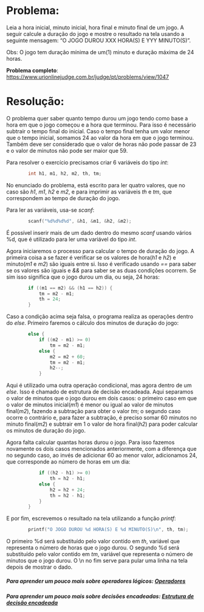 # Problema:

Leia a hora inicial, minuto inicial, hora final e minuto final de um jogo. A seguir calcule a duração do jogo e mostre o resultado na tela usando a seguinte mensagem: “O JOGO DUROU XXX HORA(S) E YYY MINUTO(S)”.

Obs: O jogo tem duração mínima de um(1) minuto e duração máxima de 24 horas.

**Problema completo**: https://www.urionlinejudge.com.br/judge/pt/problems/view/1047

# Resolução:

O problema quer saber quanto tempo durou um jogo tendo como base a hora em que o jogo começou e a hora que terminou. Para isso é necessário subtrair o tempo final do inicial. Caso o tempo final tenha um valor menor que o tempo inicial, somamos 24 ao valor da hora em que o jogo terminou. Também deve ser considerado que o valor de horas não pode passar de 23 e o valor de minutos não pode ser maior que 59.

Para resolver o exercício precisamos criar 6 variáveis do tipo _int_:
```c
        int h1, m1, h2, m2, th, tm;
```
No enunciado do problema, está escrito para ler quatro valores, que no caso são _h1_, _m1_, _h2_ e _m2_, e para imprimir as variáveis _th_ e _tm_, que correspondem ao tempo de duração do jogo.

Para ler as variáveis, usa-se _scanf_:
```c	
        scanf("%d%d%d%d", &h1, &m1, &h2, &m2);
```
É possível inserir mais de um dado dentro do mesmo _scanf_ usando vários %d, que é utilizado para ler uma variável do tipo _int_.

Agora iniciaremos o processo para calcular o tempo de duração do jogo. A primeira coisa a se fazer é verificar se os valores de hora(_h1_ e _h2_) e minuto(_m1_ e _m2_) são iguais entre si. Isso é verificado usando _==_ para saber se os valores são iguais e _&&_ para saber se as duas condições ocorrem. Se sim isso significa que o jogo durou um dia, ou seja, 24 horas:
```c
        if ((m1 == m2) && (h1 == h2)) {
            tm = m2 - m1;
            th = 24;
        }
```

Caso a condição acima seja falsa, o programa realiza as operações dentro do _else_. Primeiro faremos o cálculo dos minutos de duração do jogo:
```c
        else {   
            if ((m2 - m1) >= 0)
                tm = m2 - m1;
            else {
                m2 = m2 + 60;
                tm = m2 - m1;
                h2--;
            }
```
Aqui é utilizado uma outra operação condicional, mas agora dentro de um _else_. Isso é chamado de estrutura de decisão encadeada. Aqui separamos o valor de minutos que o jogo durou em dois casos: o primeiro caso em que o valor de minutos inicial(_m1_) é menor ou igual ao valor de minutos final(_m2_), fazendo a subtração para obter o valor _tm_; o segundo caso ocorre o contrário e, para fazer a subtração, é preciso somar 60 minutos no minuto final(_m2_) e subtrair em 1 o valor de hora final(_h2_) para poder calcular os minutos de duração do jogo.

Agora falta calcular quantas horas durou o jogo. Para isso fazemos novamente os dois casos mencionados anteriormente, com a diferença que no segundo caso, ao invés de adicionar 60 ao menor valor, adicionamos 24, que corresponde ao número de horas em um dia:
```c
            if ((h2 - h1) >= 0)
                th = h2 - h1;
            else {
                h2 = h2 + 24;
                th = h2 - h1;
            }
        }
```

E por fim, escrevemos o resultado na tela utilizando a função _printf_:
```c
        printf("O JOGO DUROU %d HORA(S) E %d MINUTO(S)\n", th, tm);
```
O primeiro %d será substituído pelo valor contido em _th_, variável que representa o número de horas que o jogo durou. O segundo %d será substituído pelo valor contido em _tm_, variável que representa o número de minutos que o jogo durou. O \n no fim serve para pular uma linha na tela depois de mostrar o dado.

##### Para aprender um pouco mais sobre operadores lógicos: [Operadores](http://linguagemc.com.br/operadores-logicos-em-c/)
##### Para aprender um pouco mais sobre decisões encadeadas: [Estrutura de decisão encadeada](http://linguagemc.com.br/estruturas-de-decisao-encadeadas-if-else-if-else/)
